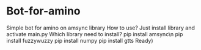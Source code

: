 # Bot-for-amino
Simple bot for amino on amsync library
How to use?
Just install library and activate main.py
Which library need to install?
pip install amsync\n
pip install fuzzywuzzy
pip install numpy
pip install gtts
Ready)
